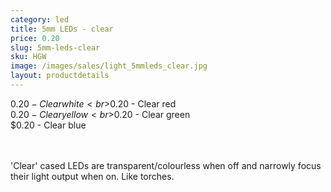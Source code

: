 ```yaml
---
category: led
title: 5mm LEDs - clear
price: 0.20
slug: 5mm-leds-clear
sku: HGW
image: /images/sales/light_5mmleds_clear.jpg
layout: productdetails
---
```

$0.20 - Clear white
<br>$0.20 - Clear red
<br>$0.20 - Clear yellow
<br>$0.20 - Clear green
<br>$0.20 - Clear blue

<br><br>'Clear' cased LEDs are transparent/colourless when off and narrowly focus their light output when on. Like torches.
